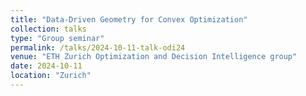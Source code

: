 ```yaml
---
title: "Data-Driven Geometry for Convex Optimization"
collection: talks
type: "Group seminar"
permalink: /talks/2024-10-11-talk-odi24
venue: "ETH Zurich Optimization and Decision Intelligence group"
date: 2024-10-11
location: "Zurich"
---
```



